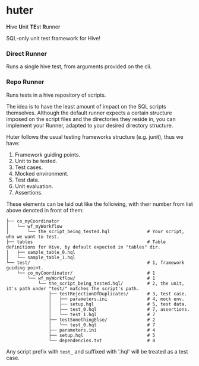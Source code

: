# huter

**H**ive **U**nit **TE**st **R**unner

SQL-only unit test framework for Hive!

### Direct Runner

Runs a single hive test, from arguments provided on the cli.

### Repo Runner

Runs tests in a hive repository of scripts.

The idea is to have the least amount of impact on the SQL scripts themselves. Although the default runner expects a
certain structure imposed on the script files and the directories they reside in, you can implement your Runner,
adapted to your desired directory structure.

Huter follows the usual testing frameworks structure (e.g. junit), thus we have:

1. Framework guiding points.
2. Unit to be tested.
3. Test cases.
4. Mocked environment.
5. Test data.
6. Unit evaluation.
7. Assertions.

These elements can be laid out like the following, with their number from list above denoted in front of them:

```
├── co_myCoordinator
│   └── wf_myWorkflow
│       └── the_script_being_tested.hql              # Your script, who we want to test.
├── tables                                           # Table definitions for Hive, by default expected in "tables" dir.
│   ├── sample_table_0.hql
│   └── sample_table_1.hql
└── test/                                            # 1, framework guiding point.
    └── co_myCoordinator/                            # 1
        └── wf_myWorkflow/                           # 1
            └── the_script_being_tested.hql/         # 2, the unit, it's path under "test/" matches the script's path.
                ├── testRejectionOfDuplicates/       # 3, test case.
                │   ├── parameters.ini               # 4, mock env.
                │   ├── setup.hql                    # 5, test data.
                │   ├── test_0.hql                   # 7, assertions.
                │   └── test_1.hql                   # 7
                ├── testSomethingElse/               # 2
                │   └── test_0.hql                   # 7
                ├── parameters.ini                   # 4
                ├── setup.hql                        # 5
                └── dependencies.txt                 # 4
```

Any script prefix with `test_` and suffixed with '.hql' will be treated as a test case.

